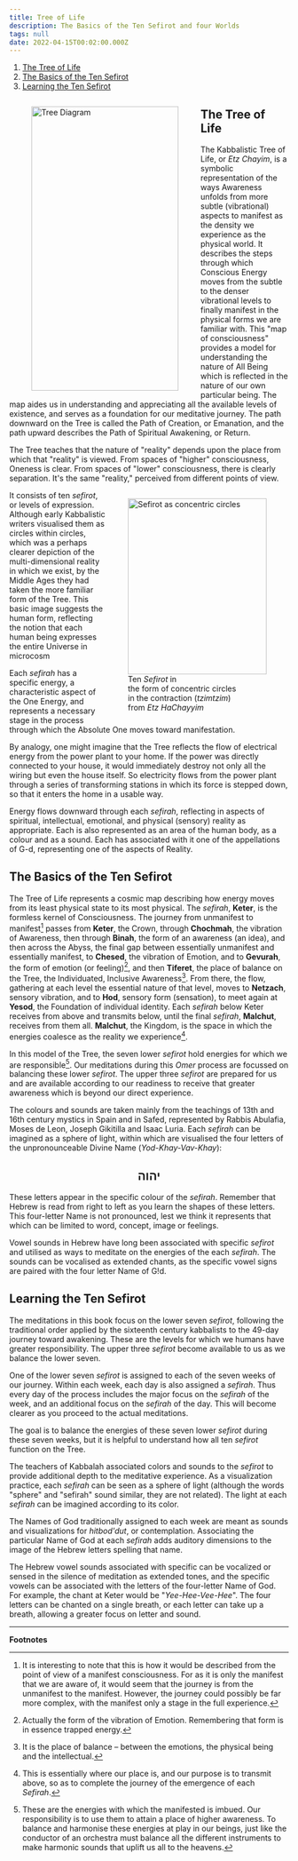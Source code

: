 ```yaml
---
title: Tree of Life
description: The Basics of the Ten Sefirot and four Worlds
tags: null
date: 2022-04-15T00:02:00.000Z
---
```


1. [The Tree of Life](#the-tree-of-life)
2. [The Basics of the Ten Sefirot](#the-basics-of-the-ten-sefirot)
3. [Learning the Ten Sefirot](#learning-the-ten-sefirot)

<figure style='float: left'>
 <a href='/posts/img/neshama/tree_diag.jpg'>
   <img src='/posts/img/neshama/tree_diag_265x512.jpg' alt='Tree Diagram' width='265' height='512' />
 </a>
</figure>

## The Tree of Life

The Kabbalistic Tree of Life, or _Etz Chayim_, is a symbolic representation of the ways Awareness unfolds from more subtle (vibrational) aspects to manifest as the density we experience as the physical world. It describes the steps through which Conscious Energy moves from the subtle to the denser vibrational levels to finally manifest in the physical forms we are familiar with. This "map of consciousness" provides a model for understanding the nature of All Being which is reflected in  the nature of our own particular being. The map aides us in understanding and appreciating all the available levels of existence, and serves as a foundation for our meditative journey. The path downward on the Tree is called the Path of Creation, or Emanation, and the path upward describes the Path of Spiritual Awakening, or Return.

The Tree teaches that the nature of "reality" depends upon the place from which that "reality" is viewed. From spaces of "higher" consciousness, Oneness is clear. From spaces of "lower" consciousness, there is clearly separation. It's the same "reality," perceived from different points of view.

<figure style='float: right'>
 <a href='/posts/img/neshama/freedom/Trees%20of%20Life%20-%20chapter5-005%20(Sefirot%20as%20Concentric%20Circles)_1000x1344.jpg'>
   <img src='/posts/img/neshama/freedom/Trees%20of%20Life%20-%20chapter5-005%20(Sefirot%20as%20Concentric%20Circles)_250x317.jpg' alt='Sefirot as concentric circles' width='250' height='317' />
 </a>
 <figcaption>Ten <i>Sefirot</i> in <br />the form of concentric circles <br />in the contraction (<i>tzimtzim</i>) <br />from <i>Etz HaChayyim</i></figcaption>
</figure>

It consists of ten _sefirot_, or levels of expression. Although early Kabbalistic writers visualised them as circles within circles, which was a perhaps clearer depiction of the multi-dimensional reality in which we exist,  by the Middle Ages they had taken the more familiar form of the Tree. This basic image suggests the human form, reflecting the notion that each human being expresses the entire Universe in microcosm

Each _sefirah_ has a specific energy, a characteristic aspect of the One Energy, and represents a necessary stage in the process through which the Absolute One moves toward manifestation.

By analogy, one might imagine that the Tree reflects the flow of electrical energy from the power plant to your home. If the power was directly connected to your house, it would immediately destroy not only all the wiring but even the house itself. So electricity flows from the power plant through a series of transforming stations in which its force is stepped down, so that it enters the home in a usable way.

Energy flows downward through each _sefirah_, reflecting in aspects of spiritual, intellectual, emotional, and physical (sensory) reality as appropriate. Each is also represented as an area of the human body, as a colour and as a sound. Each has associated with it one of the appellations of G-d, representing one of the aspects of Reality.

## The Basics of the Ten Sefirot

The Tree of Life represents a cosmic map describing how energy moves from its least physical state to its most physical. The _sefirah_, **Keter**, is the formless kernel of Consciousness. The journey from unmanifest to manifest[^1] passes from **Keter**, the Crown, through **Chochmah**, the vibration of Awareness, then through **Binah**, the form of an awareness (an idea), and then across the Abyss, the final gap between essentially unmanifest and essentially manifest, to **Chesed**, the vibration of Emotion, and to **Gevurah**, the form of emotion (or feeling)[^2], and then **Tiferet**, the place of balance on the Tree, the Individuated, Inclusive Awareness[^3]. From there, the flow, gathering at each level the essential nature of that level, moves to **Netzach**, sensory vibration, and to **Hod**, sensory form (sensation), to meet again at **Yesod**, the Foundation of individual identity. Each _sefirah_ below Keter receives from above and transmits below, until the final _sefirah_, **Malchut**, receives from them all. **Malchut**, the Kingdom, is the space in which the energies coalesce as the reality we experience[^4].

In this model of the Tree, the seven lower _sefirot_ hold energies for which we are responsible[^5]. Our meditations during this _Omer_ process are focussed on balancing these lower _sefirot_. The upper three _sefirot_ are prepared for us and are available according to our readiness to receive that greater awareness which is beyond our direct experience.

The colours and sounds are taken mainly from the teachings of 13th and 16th century mystics in Spain and in Safed, represented by Rabbis Abulafia, Moses de Leon, Joseph Gikitilla and Isaac Luria. Each _sefirah_ can be imagined as a sphere of light, within which are visualised the four letters of the unpronounceable Divine Name (_Yod-Khay-Vav-Khay_):

<h2 style="text-align: center" dir='rtl'>
יהוה
</h2>

These letters appear in the specific colour of the _sefirah_. Remember that Hebrew is read from right to left as you learn the shapes of these letters. This four-letter Name is not pronounced, lest we think it represents that which can be limited to word, concept, image or feelings.

Vowel sounds in Hebrew have long been associated with specific _sefirot_ and utilised as ways to meditate on the energies of the each _sefirah_. The sounds can be vocalised as extended chants, as the specific vowel signs are paired with the four letter Name of G!d.

## Learning the Ten Sefirot

The meditations in this book focus on the lower seven _sefirot_, following the traditional order applied by the sixteenth century kabbalists to the 49-day journey toward awakening. These are the levels for which we humans have greater responsibility. The upper three _sefirot_ become available to us as we balance the lower seven.

One of the lower seven _sefirot_ is assigned to each of the seven weeks of our journey. Within each week, each day is also assigned a _sefirah_. Thus every day of the process includes the major focus on the _sefirah_ of the week, and an additional focus on the _sefirah_ of the day. This will become clearer as you proceed to the actual meditations.

The goal is to balance the energies of these seven lower _sefirot_ during these seven weeks, but it is helpful to understand how all ten _sefirot_ function on the Tree.

The teachers of Kabbalah associated colors and sounds to the _sefirot_ to provide additional depth to the meditative experience. As a visualization practice, each _sefirah_ can be seen as a sphere of light (although the words "sphere" and "sefirah" sound similar, they are not related). The light at each _sefirah_ can be imagined according to its color.

The Names of God traditionally assigned to each week are meant as sounds and visualizations for _hitbod'dut_, or contemplation. Associating the particular Name of God at each _sefirah_ adds auditory dimensions to the image of the Hebrew letters spelling that name.

The Hebrew vowel sounds associated with specific can be vocalized or sensed in the silence of meditation as extended tones, and the specific vowels can be associated with the letters of the four-letter Name of God. For example, the chant at Keter would be "_Yee-Hee-Vee-Hee_". The four letters can be chanted on a single breath, or each letter can take up a breath, allowing a greater focus on letter and sound.

---

**Footnotes**

[^1]: It is interesting to note that this is how it would be described from the point of view of a manifest consciousness. For as it is only the manifest that we are aware of, it would seem that the journey is from the unmanifest to the manifest. However, the journey could possibly be far more complex, with the manifest only a stage in the full experience.
[^2]: Actually the form of the vibration of Emotion. Remembering that form is in essence trapped energy.
[^3]: It is the place of balance – between the emotions, the physical being and the intellectual.
[^4]: This is essentially where our place is, and our purpose is to transmit above, so as to complete the journey of the emergence of each _Sefirah_.
[^5]: These are the energies with which the manifested is imbued. Our responsibility is to use them to attain a place of higher awareness. To balance and harmonise these energies at play in our beings, just like the conductor of an orchestra must balance all the different instruments to make harmonic sounds that uplift us all to the heavens.
